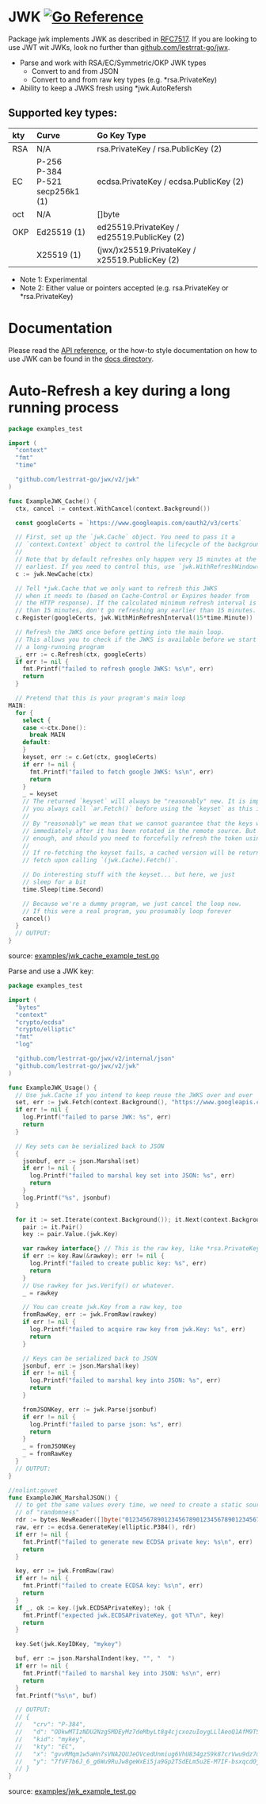 # JWK [![Go Reference](https://pkg.go.dev/badge/github.com/lestrrat-go/jwx/v2/jwk.svg)](https://pkg.go.dev/github.com/lestrrat-go/jwx/v2/jwk)

Package jwk implements JWK as described in [RFC7517](https://tools.ietf.org/html/rfc7517).
If you are looking to use JWT wit JWKs, look no further than [github.com/lestrrat-go/jwx](../jwt).

* Parse and work with RSA/EC/Symmetric/OKP JWK types
  * Convert to and from JSON
  * Convert to and from raw key types (e.g. *rsa.PrivateKey)
* Ability to keep a JWKS fresh using *jwk.AutoRefersh

## Supported key types:

| kty | Curve                   | Go Key Type                                   |
|:----|:------------------------|:----------------------------------------------|
| RSA | N/A                     | rsa.PrivateKey / rsa.PublicKey (2)            |
| EC  | P-256<br>P-384<br>P-521<br>secp256k1 (1) | ecdsa.PrivateKey / ecdsa.PublicKey (2)        |
| oct | N/A                     | []byte                                        |
| OKP | Ed25519 (1)             | ed25519.PrivateKey / ed25519.PublicKey (2)    |
|     | X25519 (1)              | (jwx/)x25519.PrivateKey / x25519.PublicKey (2)|

* Note 1: Experimental
* Note 2: Either value or pointers accepted (e.g. rsa.PrivateKey or *rsa.PrivateKey)

# Documentation

Please read the [API reference](https://pkg.go.dev/github.com/lestrrat-go/jwx/v2/jwk), or
the how-to style documentation on how to use JWK can be found in the [docs directory](../docs/04-jwk.md).

# Auto-Refresh a key during a long running process

<!-- INCLUDE(examples/jwk_cache_example_test.go) -->
```go
package examples_test

import (
  "context"
  "fmt"
  "time"

  "github.com/lestrrat-go/jwx/v2/jwk"
)

func ExampleJWK_Cache() {
  ctx, cancel := context.WithCancel(context.Background())

  const googleCerts = `https://www.googleapis.com/oauth2/v3/certs`

  // First, set up the `jwk.Cache` object. You need to pass it a
  // `context.Context` object to control the lifecycle of the background fetching goroutine.
  //
  // Note that by default refreshes only happen very 15 minutes at the
  // earliest. If you need to control this, use `jwk.WithRefreshWindow()`
  c := jwk.NewCache(ctx)

  // Tell *jwk.Cache that we only want to refresh this JWKS
  // when it needs to (based on Cache-Control or Expires header from
  // the HTTP response). If the calculated minimum refresh interval is less
  // than 15 minutes, don't go refreshing any earlier than 15 minutes.
  c.Register(googleCerts, jwk.WithMinRefreshInterval(15*time.Minute))

  // Refresh the JWKS once before getting into the main loop.
  // This allows you to check if the JWKS is available before we start
  // a long-running program
  _, err := c.Refresh(ctx, googleCerts)
  if err != nil {
    fmt.Printf("failed to refresh google JWKS: %s\n", err)
    return
  }

  // Pretend that this is your program's main loop
MAIN:
  for {
    select {
    case <-ctx.Done():
      break MAIN
    default:
    }
    keyset, err := c.Get(ctx, googleCerts)
    if err != nil {
      fmt.Printf("failed to fetch google JWKS: %s\n", err)
      return
    }
    _ = keyset
    // The returned `keyset` will always be "reasonably" new. It is important that
    // you always call `ar.Fetch()` before using the `keyset` as this is where the refreshing occurs.
    //
    // By "reasonably" we mean that we cannot guarantee that the keys will be refreshed
    // immediately after it has been rotated in the remote source. But it should be close\
    // enough, and should you need to forcefully refresh the token using the `(jwk.Cache).Refresh()` method.
    //
    // If re-fetching the keyset fails, a cached version will be returned from the previous successful
    // fetch upon calling `(jwk.Cache).Fetch()`.

    // Do interesting stuff with the keyset... but here, we just
    // sleep for a bit
    time.Sleep(time.Second)

    // Because we're a dummy program, we just cancel the loop now.
    // If this were a real program, you prosumably loop forever
    cancel()
  }
  // OUTPUT:
}
```
source: [examples/jwk_cache_example_test.go](https://github.com/lestrrat-go/jwx/blob/develop/v2/examples/jwk_cache_example_test.go)
<!-- END INCLUDE -->

Parse and use a JWK key:

<!-- INCLUDE(examples/jwk_example_test.go) -->
```go
package examples_test

import (
  "bytes"
  "context"
  "crypto/ecdsa"
  "crypto/elliptic"
  "fmt"
  "log"

  "github.com/lestrrat-go/jwx/v2/internal/json"
  "github.com/lestrrat-go/jwx/v2/jwk"
)

func ExampleJWK_Usage() {
  // Use jwk.Cache if you intend to keep reuse the JWKS over and over
  set, err := jwk.Fetch(context.Background(), "https://www.googleapis.com/oauth2/v3/certs")
  if err != nil {
    log.Printf("failed to parse JWK: %s", err)
    return
  }

  // Key sets can be serialized back to JSON
  {
    jsonbuf, err := json.Marshal(set)
    if err != nil {
      log.Printf("failed to marshal key set into JSON: %s", err)
      return
    }
    log.Printf("%s", jsonbuf)
  }

  for it := set.Iterate(context.Background()); it.Next(context.Background()); {
    pair := it.Pair()
    key := pair.Value.(jwk.Key)

    var rawkey interface{} // This is the raw key, like *rsa.PrivateKey or *ecdsa.PrivateKey
    if err := key.Raw(&rawkey); err != nil {
      log.Printf("failed to create public key: %s", err)
      return
    }
    // Use rawkey for jws.Verify() or whatever.
    _ = rawkey

    // You can create jwk.Key from a raw key, too
    fromRawKey, err := jwk.FromRaw(rawkey)
    if err != nil {
      log.Printf("failed to acquire raw key from jwk.Key: %s", err)
      return
    }

    // Keys can be serialized back to JSON
    jsonbuf, err := json.Marshal(key)
    if err != nil {
      log.Printf("failed to marshal key into JSON: %s", err)
      return
    }

    fromJSONKey, err := jwk.Parse(jsonbuf)
    if err != nil {
      log.Printf("failed to parse json: %s", err)
      return
    }
    _ = fromJSONKey
    _ = fromRawKey
  }
  // OUTPUT:
}

//nolint:govet
func ExampleJWK_MarshalJSON() {
  // to get the same values every time, we need to create a static source
  // of "randomness"
  rdr := bytes.NewReader([]byte("01234567890123456789012345678901234567890123456789ABCDEF"))
  raw, err := ecdsa.GenerateKey(elliptic.P384(), rdr)
  if err != nil {
    fmt.Printf("failed to generate new ECDSA private key: %s\n", err)
    return
  }

  key, err := jwk.FromRaw(raw)
  if err != nil {
    fmt.Printf("failed to create ECDSA key: %s\n", err)
    return
  }
  if _, ok := key.(jwk.ECDSAPrivateKey); !ok {
    fmt.Printf("expected jwk.ECDSAPrivateKey, got %T\n", key)
    return
  }

  key.Set(jwk.KeyIDKey, "mykey")

  buf, err := json.MarshalIndent(key, "", "  ")
  if err != nil {
    fmt.Printf("failed to marshal key into JSON: %s\n", err)
    return
  }
  fmt.Printf("%s\n", buf)

  // OUTPUT:
  // {
  //   "crv": "P-384",
  //   "d": "ODkwMTIzNDU2Nzg5MDEyMz7deMbyLt8g4cjcxozuIoygLLlAeoQ1AfM9TSvxkFHJ",
  //   "kid": "mykey",
  //   "kty": "EC",
  //   "x": "gvvRMqm1w5aHn7sVNA2QUJeOVcedUnmiug6VhU834gzS9k87crVwu9dz7uLOdoQl",
  //   "y": "7fVF7b6J_6_g6Wu9RuJw8geWxEi5ja9Gp2TSdELm5u2E-M7IF-bsxqcdOj3n1n7N"
  // }
}
```
source: [examples/jwk_example_test.go](https://github.com/lestrrat-go/jwx/blob/develop/v2/examples/jwk_example_test.go)
<!-- END INCLUDE -->
